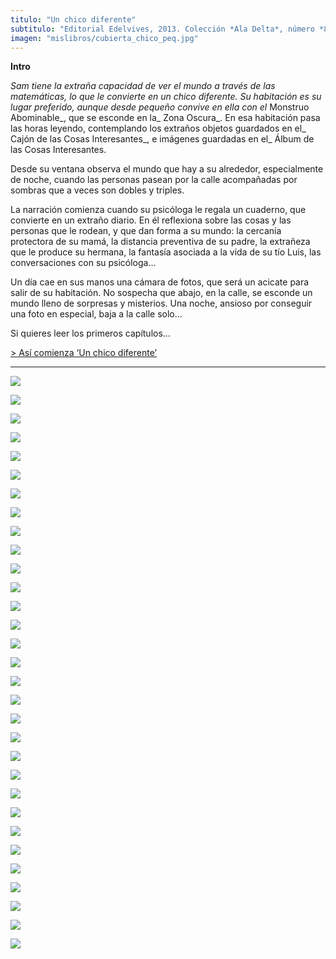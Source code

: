 ```yaml
---
titulo: "Un chico diferente"
subtitulo: "Editorial Edelvives, 2013. Colección *Ala Delta*, número *89*. Ilustraciones de *Jordi Vila Delclòs* y fotos mías. "
imagen: "mislibros/cubierta_chico_peq.jpg"
---
```

 **Intro**

_Sam tiene la extraña capacidad de ver el mundo a través de las matemáticas, lo que le convierte en un chico diferente. Su habitación es su lugar preferido, aunque desde pequeño convive en ella con el_ Monstruo Abominable_, que se esconde en la_ Zona Oscura_. En esa habitación pasa las horas leyendo, contemplando los extraños objetos guardados en el_ Cajón de las Cosas Interesantes_, e imágenes guardadas en el_ Álbum de las Cosas Interesantes.

Desde su ventana observa el mundo que hay a su alrededor, especialmente de noche, cuando las personas pasean por la calle acompañadas por sombras que a veces son dobles y triples.

La narración comienza cuando su psicóloga le regala un cuaderno, que convierte en un extraño diario. En él reflexiona sobre las cosas y las personas que le rodean, y que dan forma a su mundo: la cercanía protectora de su mamá, la distancia preventiva de su padre, la extrañeza que le produce su hermana, la fantasía asociada a la vida de su tío Luis, las conversaciones con su psicóloga…

Un día cae en sus manos una cámara de fotos, que será un acicate para salir de su habitación. No sospecha que abajo, en la calle, se esconde un mundo lleno de sorpresas y misterios. Una noche, ansioso por conseguir una foto en especial, baja a la calle solo…

Si quieres leer los primeros capítulos…

[> Así comienza ‘Un chico diferente’](/ver/paraleer/chico-capitulos)

* * *

![](/attachments/0000/0883/chico_otras_cosas2.jpg)

![](/attachments/0000/0935/chico_factoriales.jpg)

![](/attachments/0000/0937/chico_calculadora_bestial.jpg)

![](/attachments/0000/0939/chico_simetrias.jpg)

![](/attachments/0000/0941/chico_montanas.jpg)

![](/attachments/0000/0945/chico_1089.jpg)

![](/attachments/0000/0943/chico_complicado.jpg)

![](/attachments/0000/0947/chico_sera_verdad.jpg)

![](/attachments/0000/0949/chico_sellos.jpg)

![](/attachments/0000/0951/chico_piramide.jpg)

![](/attachments/0000/0955/chico_dinero_tonto.jpg)

![](/attachments/0000/0957/chico_periodos.jpg)

![](/attachments/0000/0959/chico_chiste_binario.jpg)

![](/attachments/0000/0961/chico_numeros_amigos.jpg)

![](/attachments/0000/0963/chico_capicuas.jpg)

![](/attachments/0000/0967/chico_luna_cocina.jpg)

![](/attachments/0000/0965/chico_estrellas_pentagonales.jpg)

![](/attachments/0000/0969/chico_cual_es_mayor.jpg)

![](/attachments/0000/0973/chico-pequeno_grande.jpg)

![](/attachments/0000/0975/chico_intrigas.jpg)

![](/attachments/0000/0977/chico_cuadrados_orden3.jpg)

![](/attachments/0000/0979/chico_suelos.jpg)

![](/attachments/0000/0983/chico_limeriks.jpg)

![](/attachments/0000/1121/lunula.jpg)

![](/attachments/0000/1123/metro.jpg)

![](/attachments/0000/1125/2525.jpg)

![](/attachments/0000/1127/senora_fibonacci.jpg)

![](/attachments/0000/1129/rectangulos.jpg)

![](/attachments/0000/1131/primoono.jpg)

![](/attachments/0000/1135/chico_poligonosymas.jpg)

![](/attachments/0000/1133/delibros.jpg)

